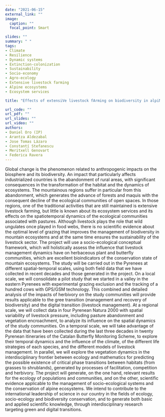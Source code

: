 ```yaml
---
date: "2021-06-15"
external_link: ""
image:
  caption: ""
  focal_point: Smart

slides: ""
summary: " "
tags:
- Climate
- Resilience
- Dynamic systems
- Extinction-colonization
- Sustainability
- Socio-economy
- Agro-ecology
- Extensive livestock farming
- Alpine ecosystems
- Ecosystem services

title: "Effects of extensiVe livestock fArming on biodiversity in alpiNe Ecosystems: how to improve ecosystem Services and their Sustainability from an Agroecological approach (VANESSA, ref.: TED2021-129425B-I00)»"

url_code: ""
url_pdf: ""
url_slides: ""
url_video: ""
authors: 
- Daniel Oro (IP)
- Arantza Aldezabal
- Jose Tomas Lázaro
- Constantí Stefanescu
- Meritxell Genovart
- Federica Ravera
---
```


Global change is the phenomenon related to anthropogenic impacts on the biosphere and its biodiversity. An impact that particularly affects industrialized countries is the abandonment of rural areas, with significant consequences in the transformation of the habitat and the dynamics of ecosystems. The mountainous regions suffer in particular from this abandonment, which generates the advance of forests and maquis with the consequent decline of the ecological communities of open spaces. In those regions, one of the traditional activities that are still maintained is extensive livestock farming, but little is known about its ecosystem services and its effects on the spatiotemporal dynamics of the ecological communities associated with pastures. Although livestock plays the role that wild ungulates once played in food webs, there is no scientific evidence about the optimal level of grazing that improves the management of biodiversity in mountain ecosystems and at the same time ensures the sustainability of the livestock sector. The project will use a socio-ecological conceptual framework, which will holistically assess the influence that livestock management dynamics have on herbaceous plant and butterfly communities, which are excellent bioindicators of the conservation state of mountain ecosystems. The study will be carried
out in the Pyrenees at different spatial-temporal scales, using both field data that we have collected in recent decades and those generated in the project. On a local scale, we will consolidate a pilot study that we started in a valley in the eastern Pyrenees with experimental grazing exclusion and the tracking of a hundred cows with GPS/GSM technology. This combined and detailed analysis of the
impacts of herbivory on the study communities will provide results applicable to the gree transition (management and recovery of biodiversity) and the digital transition (livestock management). At a regional scale, we will collect data in four Pyrenean Natura 2000 with spatial variability of livestock pressure, including pasture abandonment and vegetation encroachment, to analyze its influence on the spatial dynamics of the study communities. On a temporal scale, we will take advantage of the data that have been collected during the last three decades in twenty Pyrenean itineraries of the Catalan Butterfly Monitoring Scheme, to explore their temporal dynamics and the influence of the climate, of the different life strategies of each species, and the different models of livestock management. In parallel, we will explore the vegetation dynamics in the interdisciplinary frontier between ecology and mathematics for predicting the possible existence of critical phase transitions between habitats (from grasses to shrublands), generated by processes of facilitation, competition and herbivory. The project will generate, on the one hand, relevant results for the ecology of populations and communities, and on the other, scientific evidence applicable to the management of socio-ecological systems and the conservation of alpine ecosystems. We intend to contribute to the international leadership of science in our country in the fields of ecology, socio-ecology and biodiversity conservation, and to generate both basic and applied scientific knowledge, through interdisciplinary research targeting green and digital transitions.
